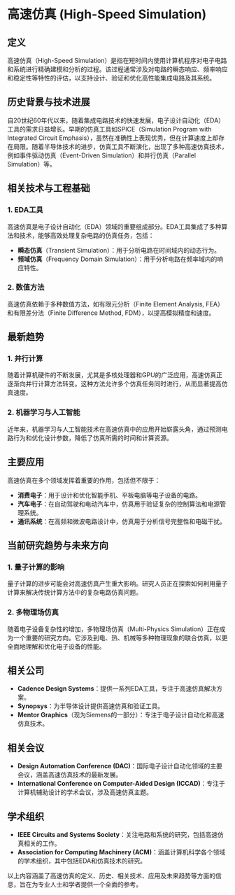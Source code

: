 # 高速仿真 (High-Speed Simulation)

## 定义

高速仿真（High-Speed Simulation）是指在短时间内使用计算机程序对电子电路和系统进行精确建模和分析的过程。该过程通常涉及对电路的瞬态响应、频率响应和稳定性等特性的评估，以支持设计、验证和优化高性能集成电路及其系统。

## 历史背景与技术进展

自20世纪60年代以来，随着集成电路技术的快速发展，电子设计自动化（EDA）工具的需求日益增长。早期的仿真工具如SPICE（Simulation Program with Integrated Circuit Emphasis），虽然在准确性上表现优秀，但在计算速度上却存在局限。随着半导体技术的进步，仿真工具不断演化，出现了多种高速仿真技术，例如事件驱动仿真（Event-Driven Simulation）和并行仿真（Parallel Simulation）等。

## 相关技术与工程基础

### 1. EDA工具

高速仿真是电子设计自动化（EDA）领域的重要组成部分。EDA工具集成了多种算法和技术，能够高效处理复杂电路的仿真任务，包括：

- **瞬态仿真**（Transient Simulation）：用于分析电路在时间域内的动态行为。
- **频域仿真**（Frequency Domain Simulation）：用于分析电路在频率域内的响应特性。

### 2. 数值方法

高速仿真依赖于多种数值方法，如有限元分析（Finite Element Analysis, FEA）和有限差分法（Finite Difference Method, FDM），以提高模拟精度和速度。

## 最新趋势

### 1. 并行计算

随着计算机硬件的不断发展，尤其是多核处理器和GPU的广泛应用，高速仿真正逐渐向并行计算方法转变。这种方法允许多个仿真任务同时进行，从而显著提高仿真速度。

### 2. 机器学习与人工智能

近年来，机器学习与人工智能技术在高速仿真中的应用开始崭露头角，通过预测电路行为和优化设计参数，降低了仿真所需的时间和计算资源。

## 主要应用

高速仿真在多个领域发挥着重要的作用，包括但不限于：

- **消费电子**：用于设计和优化智能手机、平板电脑等电子设备的电路。
- **汽车电子**：在自动驾驶和电动汽车中，仿真用于验证复杂的控制算法和电源管理系统。
- **通讯系统**：在高频和微波电路设计中，仿真用于分析信号完整性和电磁干扰。

## 当前研究趋势与未来方向

### 1. 量子计算的影响

量子计算的进步可能会对高速仿真产生重大影响。研究人员正在探索如何利用量子计算来解决传统计算方法中的复杂电路仿真问题。

### 2. 多物理场仿真

随着电子设备复杂性的增加，多物理场仿真（Multi-Physics Simulation）正在成为一个重要的研究方向。它涉及到电、热、机械等多种物理现象的联合仿真，以更全面地理解和优化电子设备的性能。

## 相关公司

- **Cadence Design Systems**：提供一系列EDA工具，专注于高速仿真解决方案。
- **Synopsys**：为半导体设计提供高速仿真和验证工具。
- **Mentor Graphics**（现为Siemens的一部分）：专注于电子设计自动化和高速仿真技术。

## 相关会议

- **Design Automation Conference (DAC)**：国际电子设计自动化领域的主要会议，涵盖高速仿真技术的最新发展。
- **International Conference on Computer-Aided Design (ICCAD)**：专注于计算机辅助设计的学术会议，涉及高速仿真主题。

## 学术组织

- **IEEE Circuits and Systems Society**：关注电路和系统的研究，包括高速仿真相关的工作。
- **Association for Computing Machinery (ACM)**：涵盖计算机科学各个领域的学术组织，其中包括EDA和仿真技术的研究。

以上内容涵盖了高速仿真的定义、历史、相关技术、应用及未来趋势等方面的信息，旨在为专业人士和学者提供一个全面的参考。